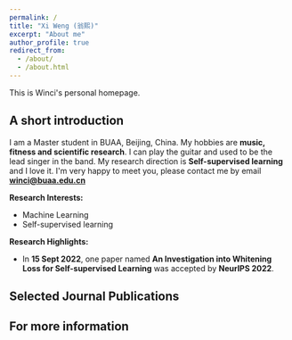 ```yaml
---
permalink: /
title: "Xi Weng (翁熙)"
excerpt: "About me"
author_profile: true
redirect_from: 
  - /about/
  - /about.html
---
```


This is Winci's personal homepage.

## A short introduction
I am a Master student in BUAA, Beijing, China. My hobbies are **music, fitness and scientific research**. I can play the guitar and used to be the lead singer in the band. My research direction is **Self-supervised learning** and I love it. I'm very happy to meet you, please contact me by email **winci@buaa.edu.cn**

<b>Research Interests:</b>
* Machine Learning
* Self-supervised learning

<b>Research Highlights:</b>
* In **15 Sept 2022**, one paper named **An Investigation into Whitening Loss for Self-supervised Learning** was accepted by **NeurIPS 2022**.

## Selected Journal Publications

## For more information

